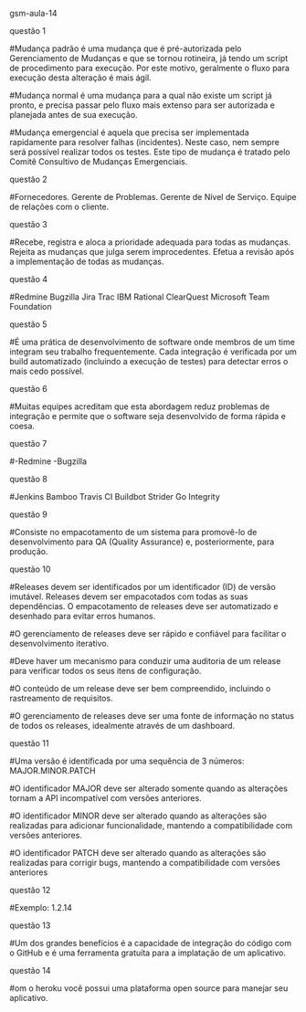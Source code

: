 gsm-aula-14

questão 1

#Mudança padrão é uma mudança que é pré-autorizada pelo Gerenciamento de Mudanças e que se tornou rotineira, já tendo um script de procedimento para execução. Por este motivo, geralmente o fluxo para execução desta alteração é mais ágil.

#Mudança normal é uma mudança para a qual não existe um script já pronto, e precisa passar pelo fluxo mais extenso para ser autorizada e planejada antes de sua execução.

#Mudança emergencial é aquela que precisa ser implementada rapidamente para resolver falhas (incidentes). Neste caso, nem sempre será possível realizar todos os testes. Este tipo de mudança é tratado pelo Comitê Consultivo de Mudanças Emergenciais.

questão 2

#Fornecedores. Gerente de Problemas. Gerente de Nível de Serviço. Equipe de relações com o cliente.

questão 3

#Recebe, registra e aloca a prioridade adequada para todas as mudanças. Rejeita as mudanças que julga serem improcedentes. Efetua a revisão após a implementação de todas as mudanças.

questão 4

#Redmine Bugzilla Jira Trac IBM Rational ClearQuest Microsoft Team Foundation

questão 5

#É uma prática de desenvolvimento de software onde membros de um time integram seu trabalho frequentemente. Cada integração é verificada por um build automatizado (incluindo a execução de testes) para detectar erros o mais cedo possível.

questão 6

#Muitas equipes acreditam que esta abordagem reduz problemas de integração e permite que o software seja desenvolvido de forma rápida e coesa.

questão 7

#-Redmine -Bugzilla

questão 8

#Jenkins Bamboo Travis CI Buildbot Strider Go Integrity

questão 9

#Consiste no empacotamento de um sistema para promovê-lo de desenvolvimento para QA (Quality Assurance) e, posteriormente, para produção.

questão 10

#Releases devem ser identificados por um identificador (ID) de versão imutável. Releases devem ser empacotados com todas as suas dependências. O empacotamento de releases deve ser automatizado e desenhado para evitar erros humanos.

#O gerenciamento de releases deve ser rápido e confiável para facilitar o desenvolvimento iterativo.

#Deve haver um mecanismo para conduzir uma auditoria de um release para verificar todos os seus itens de configuração.

#O conteúdo de um release deve ser bem compreendido, incluindo o rastreamento de requisitos.

#O gerenciamento de releases deve ser uma fonte de informação no status de todos os releases, idealmente através de um dashboard.

questão 11

#Uma versão é identificada por uma sequência de 3 números: MAJOR.MINOR.PATCH

#O identificador MAJOR deve ser alterado somente quando as alterações tornam a API incompatível com versões anteriores.

#O identificador MINOR deve ser alterado quando as alterações são realizadas para adicionar funcionalidade, mantendo a compatibilidade com versões anteriores.

#O identificador PATCH deve ser alterado quando as alterações são realizadas para corrigir bugs, mantendo a compatibilidade com versões anteriores

questão 12

#Exemplo: 1.2.14

questão 13

#Um dos grandes benefícios é a capacidade de integração do código com o GitHub e é uma ferramenta gratuíta para a implatação de um aplicativo.

questão 14

#om o heroku você possui uma plataforma open source para manejar seu aplicativo.
